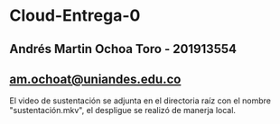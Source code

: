 ﻿# Cloud-Entrega-0

## Andrés Martin Ochoa Toro - 201913554
## am.ochoat@uniandes.edu.co

El video de sustentación se adjunta en el directoria raíz con el nombre "sustentación.mkv", el despligue se realizó de manerja local.
